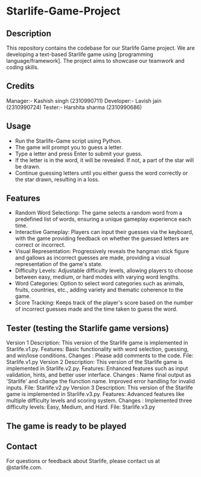 # Starlife-Game-Project

## Description
This repository contains the codebase for our Starlife Game project. We are developing a text-based Starlife game using [programming language/framework]. The project aims to showcase our teamwork and coding skills.

## Credits
Manager:- Kashish singh (2310990711)
Developer:- Lavish jain (2310990724)
Tester:- Harshita sharma (2310990686)

## Usage
- Run the Starlife-Game script using Python.
- The game will prompt you to guess a letter.
- Type a letter and press Enter to submit your guess.
- If the letter is in the word, it will be revealed. If not, a part of the star will be drawn.
- Continue guessing letters until you either guess the word correctly or the star drawn, resulting in a loss.

## Features
- Random Word Selectionp: The game selects a random word from a predefined list of words, ensuring a unique gameplay experience each time.
- Interactive Gameplay: Players can input their guesses via the keyboard, with the game providing feedback on whether the guessed letters are correct or incorrect.
- Visual Representation: Progressively reveals the hangman stick figure and gallows as incorrect guesses are made, providing a visual representation of the game's state.
- Difficulty Levels: Adjustable difficulty levels, allowing players to choose between easy, medium, or hard modes with varying word lengths.
- Word Categories: Option to select word categories such as animals, fruits, countries, etc., adding variety and thematic coherence to the game.
- Score Tracking: Keeps track of the player's score based on the number of incorrect guesses made and the time taken to guess the word.


## Tester (testing the Starlife game versions)
Version 1
Description: This version of the Starlife game is implemented in Starlife.v1.py.
Features: Basic functionality with word selection, guessing, and win/lose conditions.
Changes : Please add comments to the code.
File: Starlife.v1.py
Version 2
Description: This version of the Starlife game is implemented in Starlife.v2.py.
Features: Enhanced features such as input validation, hints, and better user interface.
Changes : Name final output as 'Starlife' and change the fiunction name.
         Improved error handling for invalid inputs.
File: Starlife.v2.py
Version 3
Description: This version of the Starlife game is implemented in Starlife.v3.py.
Features: Advanced features like multiple difficulty levels and scoring system.
Changes : Implemented three difficulty levels: Easy, Medium, and Hard.
File: Starlife.v3.py 
## The game is ready to be played
## Contact
For questions or feedback about Starlife, please contact us at @starlife.com.




